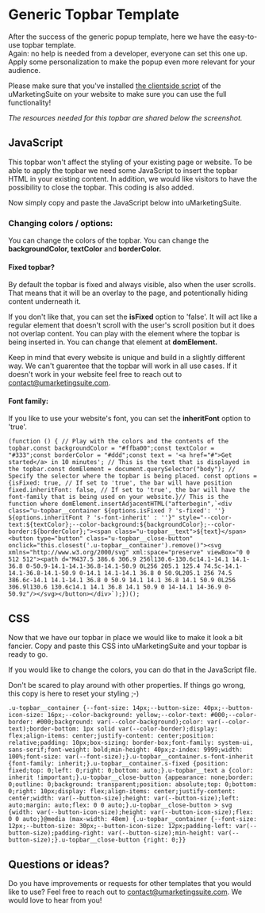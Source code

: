 # Generic Topbar Template

After the success of the generic popup template, here we have the easy-to-use topbar template.  
Again: no help is needed from a developer, everyone can set this one up. Apply some personalization to make the popup even more relevant for your audience.

Please make sure that you've installed [the clientside script](/analytics/clientside-events-and-additional-javascript-files/additional-measurements-with-our-ums-analytics-scripts/) of the uMarketingSuite on your website to make sure you can use the full functionality!  
  
*The resources needed for this topbar are shared below the screenshot. ![]()*

## JavaScript

This topbar won't affect the styling of your existing page or website. To be able to apply the topbar we need some JavaScript to insert the topbar HTML in your existing content. In addition, we would like visitors to have the possibility to close the topbar. This coding is also added.

Now simply copy and paste the JavaScript below into uMarketingSuite.

### **Changing colors / options:**

You can change the colors of the topbar. You can change the **backgroundColor, textColor** and **borderColor.** 

#### **Fixed topbar?**

By default the topbar is fixed and always visible, also when the user scrolls. That means that it will be an overlay to the page, and potentionally hiding content underneath it. 

If you don't like that, you can set the **isFixed** option to 'false'. It will act like a regular element that doesn't scroll with the user's scroll position but it does not overlap content. You can play with the element where the topbar is being inserted in. You can change that element at **domElement.**

Keep in mind that every website is unique and build in a slightly different way. We can't guarentee that the topbar will work in all use cases. If it doesn't work in your website feel free to reach out to [contact@umarketingsuite.com](mailto:contact@umarketingsuite.com?subject=Marketing%20Resources%20suggestion "Reach out to uMarketingSuite with your suggestion").

#### **Font family:**

If you like to use your website's font, you can set the **inheritFont** option to 'true'.

    (function () { // Play with the colors and the contents of the topbar.const backgroundColor = "#ffba00";const textColor = "#333";const borderColor = "#ddd";const text = '<a href="#">Get started</a> in 10 minutes'; // This is the text that is displayed in the topbar.const domElement = document.querySelector("body"); // Specify the selector where the topbar is being placed. const options = {isFixed: true, // If set to 'true', the bar will have position fixed.inheritFont: false, // If set to 'true', the bar will have the font-family that is being used on your website.}// This is the function where domElement.insertAdjacentHTML("afterbegin",`<div class="u-topbar__container ${options.isFixed ? 's-fixed': ''} ${options.inheritFont ? 's-font-inherit' : ''}" style="--color-text:${textColor};--color-background:${backgroundColor};--color-border:${borderColor};"><span class="u-topbar__text">${text}</span><button type="button" class="u-topbar__close-button" onclick="this.closest('.u-topbar__container').remove()"><svg xmlns="http://www.w3.org/2000/svg" xml:space="preserve" viewBox="0 0 512 512"><path d="M437.5 386.6 306.9 256l130.6-130.6c14.1-14.1 14.1-36.8 0-50.9-14.1-14.1-36.8-14.1-50.9 0L256 205.1 125.4 74.5c-14.1-14.1-36.8-14.1-50.9 0-14.1 14.1-14.1 36.8 0 50.9L205.1 256 74.5 386.6c-14.1 14.1-14.1 36.8 0 50.9 14.1 14.1 36.8 14.1 50.9 0L256 306.9l130.6 130.6c14.1 14.1 36.8 14.1 50.9 0 14-14.1 14-36.9 0-50.9z"/></svg></button></div>`);})();

## CSS

Now that we have our topbar in place we would like to make it look a bit fancier. Copy and paste this CSS into uMarketingSuite and your topbar is ready to go.

If you would like to change the colors, you can do that in the JavaScript file.

Don't be scared to play around with other properties. If things go wrong, this copy is here to reset your styling ;-)

    .u-topbar__container {--font-size: 14px;--button-size: 40px;--button-icon-size: 16px;--color-background: yellow;--color-text: #000;--color-border: #000;background: var(--color-background);color: var(--color-text);border-bottom: 1px solid var(--color-border);display: flex;align-items: center;justify-content: center;position: relative;padding: 10px;box-sizing: border-box;font-family: system-ui, sans-serif;font-weight: bold;min-height: 40px;z-index: 9999;width: 100%;font-size: var(--font-size);}.u-topbar__container.s-font-inherit {font-family: inherit;}.u-topbar__container.s-fixed {position: fixed;top: 0;left: 0;right: 0;bottom: auto;}.u-topbar__text a {color: inherit !important;}.u-topbar__close-button {appearance: none;border: 0;outline: 0;background: transparent;position: absolute;top: 0;bottom: 0;right: 10px;display: flex;align-items: center;justify-content: center;width: var(--button-size);height: var(--button-size);left: auto;margin: auto;flex: 0 0 auto;}.u-topbar__close-button > svg {width: var(--button-icon-size);height: var(--button-icon-size);flex: 0 0 auto;}@media (max-width: 48em) {.u-topbar__container {--font-size: 12px;--button-size: 30px;--button-icon-size: 12px;padding-left: var(--button-size);padding-right: var(--button-size);min-height: var(--button-size);}.u-topbar__close-button {right: 0;}}

## Questions or ideas?

Do you have improvements or requests for other templates that you would like to use? Feel free to reach out to [contact@umarketingsuite.com](mailto:contact@umarketingsuite.com?subject=Marketing%20Resources%20suggestion "Reach out to uMarketingSuite with your suggestion"). We would love to hear from you!